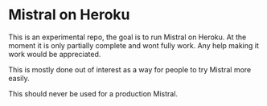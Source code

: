 # Mistral on Heroku

This is an experimental repo, the goal is to run Mistral on Heroku. At the
moment it is only partially complete and wont fully work. Any help making it
work would be appreciated.

This is mostly done out of interest as a way for people to try Mistral more
easily.

This should never be used for a production Mistral.
